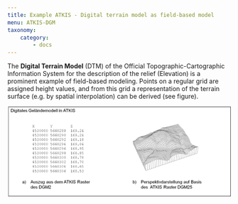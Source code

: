 ```yaml
---
title: Example ATKIS - Digital terrain model as field-based model
menu: ATKIS-DGM
taxonomy:
    category:
        - docs
---
```

The **Digital Terrain Model** (DTM) of the Official Topographic-Cartographic Information System for the description of the relief (Elevation) is a prominent example of field-based modeling. Points on a regular grid are assigned height values, and from this grid a representation of the terrain surface (e.g. by spatial interpolation) can be derived (see figure).

![DGM in ATKIS](GIS16.png?classes=caption "Excerpts from the Digital Terrain Model in ATKIS. Source: GeoSN; http://www.landesvermessung.sachsen.de/inhalt/produkte/dhm/DTM/DTM_detail.html (accessed May 2014).")
